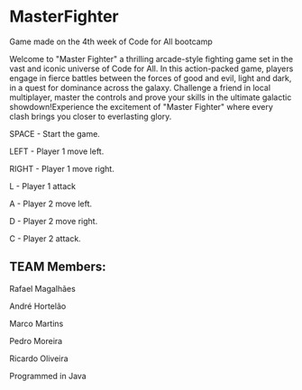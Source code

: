 # MasterFighter


Game made on the 4th week of Code for All bootcamp

Welcome to "Master Fighter" a thrilling arcade-style fighting game set in the vast and iconic universe of Code for All. In this action-packed game, players engage in fierce battles between the forces of good and evil, light and dark, in a quest for dominance across the galaxy. Challenge a friend in local multiplayer, master the controls and prove your skills in the ultimate galactic showdown!Experience the excitement of "Master Fighter" where every clash brings you closer to everlasting glory.

<p>SPACE - Start the game.</p>
<p>LEFT - Player 1 move left.</p>
<p>RIGHT - Player 1 move right.</p>
<p>L - Player 1 attack</p>
<p>A - Player 2 move left.</p>
<p>D - Player 2 move right.</p>
<p>C - Player 2 attack.</p>


<h2>TEAM Members:</h2>

<p>Rafael Magalhães</p>
<p>André Hortelão</p>
<p>Marco Martins</p>
<p>Pedro Moreira</p>
<p>Ricardo Oliveira</p>

Programmed in Java
